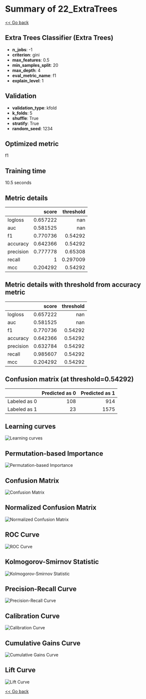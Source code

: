 # Summary of 22_ExtraTrees

[<< Go back](../README.md)


## Extra Trees Classifier (Extra Trees)
- **n_jobs**: -1
- **criterion**: gini
- **max_features**: 0.5
- **min_samples_split**: 20
- **max_depth**: 4
- **eval_metric_name**: f1
- **explain_level**: 1

## Validation
 - **validation_type**: kfold
 - **k_folds**: 5
 - **shuffle**: True
 - **stratify**: True
 - **random_seed**: 1234

## Optimized metric
f1

## Training time

10.5 seconds

## Metric details
|           |    score |   threshold |
|:----------|---------:|------------:|
| logloss   | 0.657222 |  nan        |
| auc       | 0.581525 |  nan        |
| f1        | 0.770736 |    0.54292  |
| accuracy  | 0.642366 |    0.54292  |
| precision | 0.777778 |    0.65308  |
| recall    | 1        |    0.297009 |
| mcc       | 0.204292 |    0.54292  |


## Metric details with threshold from accuracy metric
|           |    score |   threshold |
|:----------|---------:|------------:|
| logloss   | 0.657222 |   nan       |
| auc       | 0.581525 |   nan       |
| f1        | 0.770736 |     0.54292 |
| accuracy  | 0.642366 |     0.54292 |
| precision | 0.632784 |     0.54292 |
| recall    | 0.985607 |     0.54292 |
| mcc       | 0.204292 |     0.54292 |


## Confusion matrix (at threshold=0.54292)
|              |   Predicted as 0 |   Predicted as 1 |
|:-------------|-----------------:|-----------------:|
| Labeled as 0 |              108 |              914 |
| Labeled as 1 |               23 |             1575 |

## Learning curves
![Learning curves](learning_curves.png)

## Permutation-based Importance
![Permutation-based Importance](permutation_importance.png)
## Confusion Matrix

![Confusion Matrix](confusion_matrix.png)


## Normalized Confusion Matrix

![Normalized Confusion Matrix](confusion_matrix_normalized.png)


## ROC Curve

![ROC Curve](roc_curve.png)


## Kolmogorov-Smirnov Statistic

![Kolmogorov-Smirnov Statistic](ks_statistic.png)


## Precision-Recall Curve

![Precision-Recall Curve](precision_recall_curve.png)


## Calibration Curve

![Calibration Curve](calibration_curve_curve.png)


## Cumulative Gains Curve

![Cumulative Gains Curve](cumulative_gains_curve.png)


## Lift Curve

![Lift Curve](lift_curve.png)



[<< Go back](../README.md)

